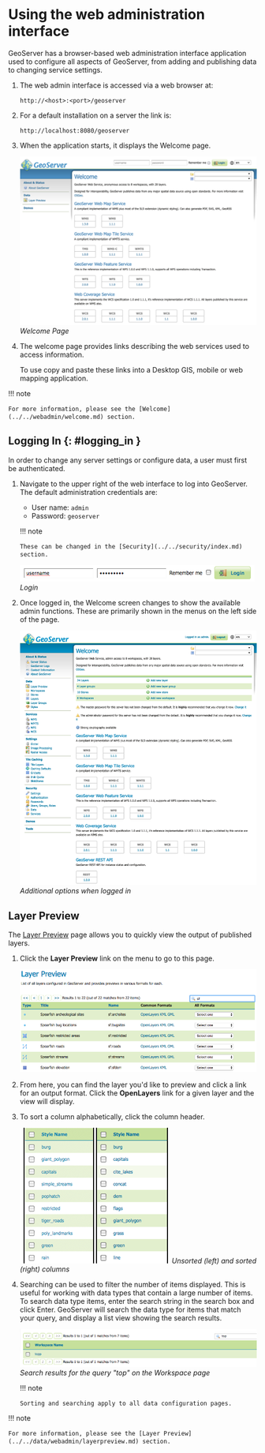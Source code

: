 # Using the web administration interface

GeoServer has a browser-based web administration interface application used to configure all aspects of GeoServer, from adding and publishing data to changing service settings.

1.  The web admin interface is accessed via a web browser at:

        http://<host>:<port>/geoserver

2.  For a default installation on a server the link is:

        http://localhost:8080/geoserver

3.  When the application starts, it displays the Welcome page.

    ![](../../webadmin/images/web-admin.png)
    *Welcome Page*

4.  The welcome page provides links describing the web services used to access information.

    To use copy and paste these links into a Desktop GIS, mobile or web mapping application.

!!! note

    For more information, please see the [Welcome](../../webadmin/welcome.md) section.

## Logging In {: #logging_in }

In order to change any server settings or configure data, a user must first be authenticated.

1.  Navigate to the upper right of the web interface to log into GeoServer. The default administration credentials are:

    -   User name: `admin`
    -   Password: `geoserver`

    !!! note

        These can be changed in the [Security](../../security/index.md) section.

    ![](login-page.png)
    *Login*

2.  Once logged in, the Welcome screen changes to show the available admin functions. These are primarily shown in the menus on the left side of the page.

    ![](logged_in.png)
    *Additional options when logged in*

## Layer Preview

The [Layer Preview](../../data/webadmin/layerpreview.md) page allows you to quickly view the output of published layers.

1.  Click the **Layer Preview** link on the menu to go to this page.

    ![](../../data/webadmin/img/preview_list.png)

2.  From here, you can find the layer you'd like to preview and click a link for an output format. Click the **OpenLayers** link for a given layer and the view will display.

3.  To sort a column alphabetically, click the column header.

    ![](../../data/webadmin/img/data_sort.png)
    *Unsorted (left) and sorted (right) columns*

4.  Searching can be used to filter the number of items displayed. This is useful for working with data types that contain a large number of items. To search data type items, enter the search string in the search box and click Enter. GeoServer will search the data type for items that match your query, and display a list view showing the search results.

    ![](../../data/webadmin/img/data_search_results.png)
    *Search results for the query "top" on the Workspace page*

    !!! note

        Sorting and searching apply to all data configuration pages.

!!! note

    For more information, please see the [Layer Preview](../../data/webadmin/layerpreview.md) section.
